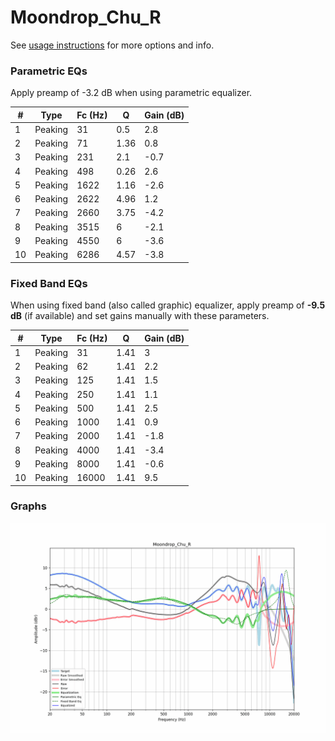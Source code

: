 # Moondrop_Chu_R
See [usage instructions](https://github.com/jaakkopasanen/AutoEq#usage) for more options and info.

### Parametric EQs
Apply preamp of -3.2 dB when using parametric equalizer.

|   # | Type    |   Fc (Hz) |    Q |   Gain (dB) |
|-----|---------|-----------|------|-------------|
|   1 | Peaking |        31 | 0.5  |         2.8 |
|   2 | Peaking |        71 | 1.36 |         0.8 |
|   3 | Peaking |       231 | 2.1  |        -0.7 |
|   4 | Peaking |       498 | 0.26 |         2.6 |
|   5 | Peaking |      1622 | 1.16 |        -2.6 |
|   6 | Peaking |      2622 | 4.96 |         1.2 |
|   7 | Peaking |      2660 | 3.75 |        -4.2 |
|   8 | Peaking |      3515 | 6    |        -2.1 |
|   9 | Peaking |      4550 | 6    |        -3.6 |
|  10 | Peaking |      6286 | 4.57 |        -3.8 |

### Fixed Band EQs
When using fixed band (also called graphic) equalizer, apply preamp of **-9.5 dB** (if available) and set gains manually with these parameters.

|   # | Type    |   Fc (Hz) |    Q |   Gain (dB) |
|-----|---------|-----------|------|-------------|
|   1 | Peaking |        31 | 1.41 |         3   |
|   2 | Peaking |        62 | 1.41 |         2.2 |
|   3 | Peaking |       125 | 1.41 |         1.5 |
|   4 | Peaking |       250 | 1.41 |         1.1 |
|   5 | Peaking |       500 | 1.41 |         2.5 |
|   6 | Peaking |      1000 | 1.41 |         0.9 |
|   7 | Peaking |      2000 | 1.41 |        -1.8 |
|   8 | Peaking |      4000 | 1.41 |        -3.4 |
|   9 | Peaking |      8000 | 1.41 |        -0.6 |
|  10 | Peaking |     16000 | 1.41 |         9.5 |

### Graphs
![](./Moondrop_Chu_R.png)
